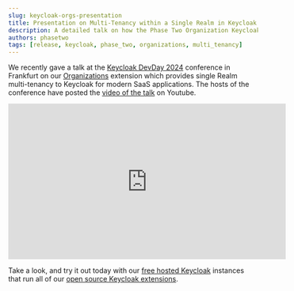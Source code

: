 ```yaml
---
slug: keycloak-orgs-presentation
title: Presentation on Multi-Tenancy within a Single Realm in Keycloak
description: A detailed talk on how the Phase Two Organization Keycloak extension provides a single realm multi-tenancy solution for modern Saas Applications.
authors: phasetwo
tags: [release, keycloak, phase_two, organizations, multi_tenancy]
---
```


We recently gave a talk at the [Keycloak DevDay 2024](https://www.keycloak-day.dev/) conference in Frankfurt on our [Organizations](https://github.com/p2-inc/keycloak-orgs) extension which provides single Realm multi-tenancy to Keycloak for modern SaaS applications. The hosts of the conference have posted the [video of the talk](https://www.youtube.com/watch?v=DNq51wWw3F4) on Youtube.

<!--truncate-->

<iframe width="560" height="315" src="https://www.youtube.com/embed/DNq51wWw3F4" title="YouTube video player" frameborder="0" allow="accelerometer; autoplay; clipboard-write; encrypted-media; gyroscope; picture-in-picture" allowfullscreen></iframe>

Take a look, and try it out today with our [free hosted Keycloak](https://dash.phasetwo.io/) instances that run all of our [open source Keycloak extensions](https://github.com/p2-inc).
